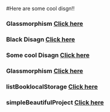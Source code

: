 #Here are some cool disgn!!

### Glassmorphism <a href="https://umarovsafarbek.github.io/simplProjectsFrontend/glassMorphism/index.html">Click here</a>
### Black Disagn <a href="https://umarovsafarbek.github.io/simplProjectsFrontend/cssTest/index.html">Click here</a>
### Some cool Disagn <a href="https://umarovsafarbek.github.io/simplProjectsFrontend/design/index.html">Click here</a>
### Glassmorphism <a href="https://umarovsafarbek.github.io/simplProjectsFrontend/neuMotphism/index.html">Click here</a>
### listBooklocalStorage <a href="https://umarovsafarbek.github.io/simplProjectsFrontend/listBooklocalStorage/index.html">Click here</a>
### simpleBeautifulProject <a href="https://umarovsafarbek.github.io/simplProjectsFrontend/simpleBeautifulProject/index.html">Click here</a>
